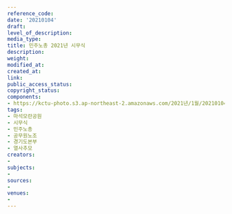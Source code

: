 ```yaml
---
reference_code: 
date: '20210104'
draft: 
level_of_description: 
media_type: 
title: 민주노총 2021년 시무식
description: 
weight: 
modified_at: 
created_at: 
link: 
public_access_status: 
copyright_status: 
components:
- https://kctu-photo.s3.ap-northeast-2.amazonaws.com/2021년/1월/20210104-민주노총+2021년+시무식_마석모란공원_시무식_민주노총_공무원노조_경기도본부_열사추모/_1DX6408.jpg
tags:
- 마석모란공원
- 시무식
- 민주노총
- 공무원노조
- 경기도본부
- 열사추모
creators:
- 
subjects:
- 
sources:
- 
venues:
- 
---
```

